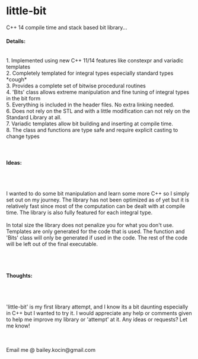 # little-bit
C++ 14 compile time and stack based bit library... </br>
<h4>Details:</h4> </br>
  1. Implemented using new C++ 11/14 features like constexpr and variadic templates </br>
  2. Completely templated for integral types especially standard types <cstdint> *cough* </br>
  3. Provides a complete set of bitwise procedural routines </br>
  4. 'Bits' class allows extreme manipulation and fine tuning of integral types in the bit form </br>
  5. Everything is included in the header files. No extra linking needed. </br>
  6. Does not rely on the STL and with a little modification can not rely on the Standard Library at all. </br>
  7. Variadic templates allow bit building and inserting at compile time.</br>
  8. The class and functions are type safe and require explicit casting to change types</br>
</br>
</br>
<h4>Ideas: </h4></br></br>
<p>
  I wanted to do some bit manipulation and learn some more C++ so I simply set out on my journey. The library has not been
  optimized as of yet but it is relatively fast since most of the computation can be dealt with at compile time. The library
  is also fully featured for each integral type.
 </br></br>
  In total size the library does not penalize you for what you don't use. Templates are only generated for the code that is   used. The function and 'Bits' class will only be generated if used in the code. The rest of the code will be left out of the 
  final executable.
</p>
</br></br>
<h4>Thoughts:</h4> <br><br>
<p>
'little-bit' is my first library attempt, and I know its a bit daunting especially in C++ but I wanted to try it.
 I would appreciate any help or comments given to help me improve my library or 'attempt' at it. Any ideas or requests? Let me     know!
</p>  
</br></br>
 Email me @ bailey.kocin@gmail.com

